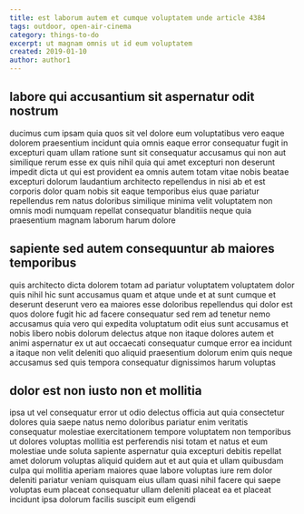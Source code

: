 ```yaml
---
title: est laborum autem et cumque voluptatem unde article 4384
tags: outdoor, open-air-cinema
category: things-to-do
excerpt: ut magnam omnis ut id eum voluptatem
created: 2019-01-10
author: author1
---
```


## labore qui accusantium sit aspernatur odit nostrum

ducimus cum ipsam quia quos sit vel dolore eum voluptatibus vero eaque dolorem praesentium incidunt quia omnis eaque error consequatur fugit in excepturi quam ullam ratione sunt sit consequatur accusamus qui non aut similique rerum esse ex quis nihil quia qui amet excepturi non deserunt impedit dicta ut qui est provident ea omnis autem totam vitae nobis beatae excepturi dolorum laudantium architecto repellendus in nisi ab et est corporis dolor quam nobis sit eaque temporibus eius quae pariatur repellendus rem natus doloribus similique minima velit voluptatem non omnis modi numquam repellat consequatur blanditiis neque quia praesentium magnam laborum harum dolore

## sapiente sed autem consequuntur ab maiores temporibus

quis architecto dicta dolorem totam ad pariatur voluptatem voluptatem dolor quis nihil hic sunt accusamus quam et atque unde et at sunt cumque et deserunt deserunt vero ea maiores esse doloribus repellendus qui dolor est quos dolore fugit hic ad facere consequatur sed rem ad tenetur nemo accusamus quia vero qui expedita voluptatum odit eius sunt accusamus et nobis libero nobis dolorum delectus atque non itaque dolores autem et animi aspernatur ex ut aut occaecati consequatur cumque error ea incidunt a itaque non velit deleniti quo aliquid praesentium dolorum enim quis neque accusamus sed quis tempora consequatur dignissimos harum voluptas

## dolor est non iusto non et mollitia

ipsa ut vel consequatur error ut odio delectus officia aut quia consectetur dolores quia saepe natus nemo doloribus pariatur enim veritatis consequatur molestiae exercitationem tempore voluptatem non temporibus ut dolores voluptas mollitia est perferendis nisi totam et natus et eum molestiae unde soluta sapiente aspernatur quia excepturi debitis repellat amet dolorum voluptas aliquid quidem aut et aut quia et ullam quibusdam culpa qui mollitia aperiam maiores quae labore voluptas iure rem dolor deleniti pariatur veniam quisquam eius ullam quasi nihil facere qui saepe voluptas eum placeat consequatur ullam deleniti placeat ea et placeat incidunt ipsa dolorum facilis suscipit eum eligendi
